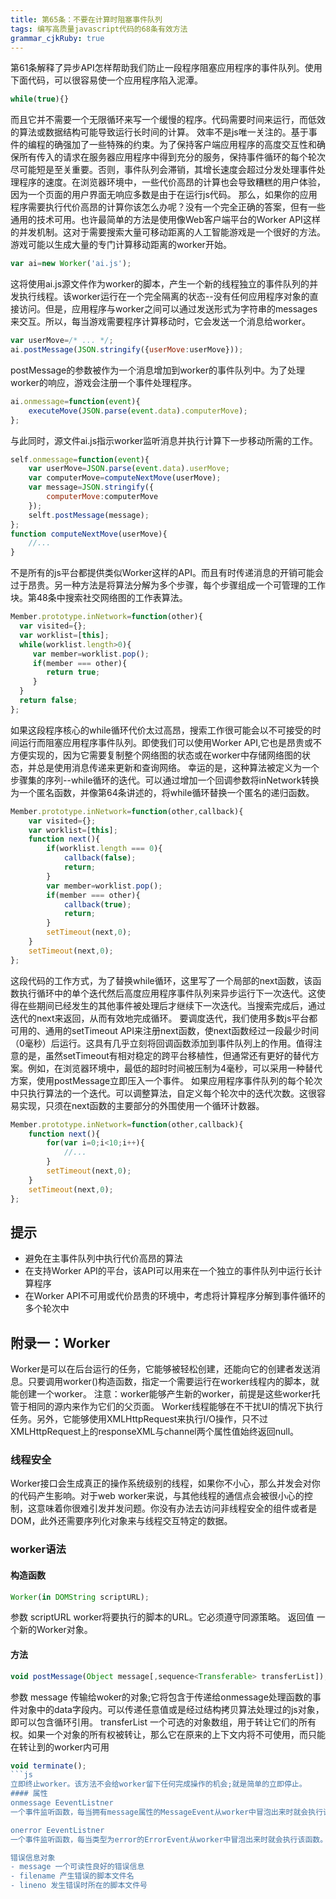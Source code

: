 ```yaml
---
title: 第65条：不要在计算时阻塞事件队列
tags: 编写高质量javascript代码的68条有效方法
grammar_cjkRuby: true
---
```

第61条解释了异步API怎样帮助我们防止一段程序阻塞应用程序的事件队列。使用下面代码，可以很容易使一个应用程序陷入泥潭。
```js
while(true){}
```
而且它并不需要一个无限循环来写一个缓慢的程序。代码需要时间来运行，而低效的算法或数据结构可能导致运行长时间的计算。
效率不是js唯一关注的。基于事件的编程的确强加了一些特殊的约束。为了保持客户端应用程序的高度交互性和确保所有传入的请求在服务器应用程序中得到充分的服务，保持事件循环的每个轮次尽可能短是至关重要。否则，事件队列会滞销，其增长速度会超过分发处理事件处理程序的速度。在浏览器环境中，一些代价高昂的计算也会导致糟糕的用户体验，因为一个页面的用户界面无响应多数是由于在运行js代码。
那么，如果你的应用程序需要执行代价高昂的计算你该怎么办呢？没有一个完全正确的答案，但有一些通用的技术可用。也许最简单的方法是使用像Web客户端平台的Worker API这样的并发机制。这对于需要搜索大量可移动距离的人工智能游戏是一个很好的方法。游戏可能以生成大量的专门计算移动距离的worker开始。
```js
var ai=new Worker('ai.js');
```
这将使用ai.js源文件作为worker的脚本，产生一个新的线程独立的事件队列的并发执行线程。该worker运行在一个完全隔离的状态--没有任何应用程序对象的直接访问。但是，应用程序与worker之间可以通过发送形式为字符串的messages来交互。所以，每当游戏需要程序计算移动时，它会发送一个消息给worker。
```js
var userMove=/* ... */;
ai.postMessage(JSON.stringify({userMove:userMove}));
```
postMessage的参数被作为一个消息增加到worker的事件队列中。为了处理worker的响应，游戏会注册一个事件处理程序。
```js
ai.onmessage=function(event){
    executeMove(JSON.parse(event.data).computerMove);
};
```
与此同时，源文件ai.js指示worker监听消息并执行计算下一步移动所需的工作。
```js
self.onmessage=function(event){
    var userMove=JSON.parse(event.data).userMove;
    var computerMove=computeNextMove(userMove);
    var message=JSON.stringify({
        computerMove:computerMove
    });
    selft.postMessage(message);
};
function computeNextMove(userMove){
    //...
}
```
不是所有的js平台都提供类似Worker这样的API。而且有时传递消息的开销可能会过于昂贵。另一种方法是将算法分解为多个步骤，每个步骤组成一个可管理的工作块。第48条中搜索社交网络图的工作表算法。
```js
Member.prototype.inNetwork=function(other){
  var visited={};
  var worklist=[this];
  while(worklist.length>0){
     var member=worklist.pop();
     if(member === other){
        return true;
     }
  }  
  return false;
};
```
如果这段程序核心的while循环代价太过高昂，搜索工作很可能会以不可接受的时间运行而阻塞应用程序事件队列。即使我们可以使用Worker API,它也是昂贵或不方便实现的，因为它需要复制整个网络图的状态或在worker中存储网络图的状态，并总是使用消息传递来更新和查询网络。
幸运的是，这种算法被定义为一个步骤集的序列--while循环的迭代。可以通过增加一个回调参数将inNetwork转换为一个匿名函数，并像第64条讲述的，将while循环替换一个匿名的递归函数。
```js
Member.prototype.inNetwork=function(other,callback){
    var visited={};
    var worklist=[this];
    function next(){
        if(worklist.length === 0){
            callback(false);
            return;
        }
        var member=worklist.pop();
        if(member === other){
            callback(true);
            return;
        }
        setTimeout(next,0);
    }
    setTimeout(next,0);
};
```
这段代码的工作方式，为了替换while循环，这里写了一个局部的next函数，该函数执行循环中的单个迭代然后高度应用程序事件队列来异步运行下一次迭代。这使得在些期间已经发生的其他事件被处理后才继续下一次迭代。当搜索完成后，通过迭代的next来返回，从而有效地完成循环。
要调度迭代，我们使用多数js平台都可用的、通用的setTimeout API来注册next函数，使next函数经过一段最少时间（0毫秒）后运行。这具有几乎立刻将回调函数添加到事件队列上的作用。值得注意的是，虽然setTimeout有相对稳定的跨平台移植性，但通常还有更好的替代方案。例如，在浏览器环境中，最低的超时时间被压制为4毫秒，可以采用一种替代方案，使用postMessage立即压入一个事件。
如果应用程序事件队列的每个轮次中只执行算法的一个迭代。可以调整算法，自定义每个轮次中的迭代次数。这很容易实现，只须在next函数的主要部分的外围使用一个循环计数器。
```js
Member.prototype.inNetwork=function(other,callback){
    function next(){
        for(var i=0;i<10;i++){
            //...
        }
        setTimeout(next,0);
    }
    setTimeout(next,0);
};
```
## 提示
- 避免在主事件队列中执行代价高昂的算法
- 在支持Worker API的平台，该API可以用来在一个独立的事件队列中运行长计算程序
- 在Worker API不可用或代价昂贵的环境中，考虑将计算程序分解到事件循环的多个轮次中 

## 附录一：Worker
Worker是可以在后台运行的任务，它能够被轻松创建，还能向它的创建者发送消息。只要调用worker()构造函数，指定一个需要运行在worker线程内的脚本，就能创建一个worker。
注意：worker能够产生新的worker，前提是这些worker托管于相同的源内来作为它们的父页面。
Worker线程能够在不干扰UI的情况下执行任务。另外，它能够使用XMLHttpRequest来执行I/O操作，只不过XMLHttpRequest上的responseXML与channel两个属性值始终返回null。
### 线程安全
Worker接口会生成真正的操作系统级别的线程，如果你不小心，那么并发会对你的代码产生影响。对于web worker来说，与其他线程的通信点会被很小心的控制，这意味着你很难引发并发问题。你没有办法去访问非线程安全的组件或者是DOM，此外还需要序列化对象来与线程交互特定的数据。

### worker语法
#### 构造函数
```js
Worker(in DOMString scriptURL);
```
参数
scriptURL
worker将要执行的脚本的URL。它必须遵守同源策略。
返回值
一个新的Worker对象。
#### 方法
```js
void postMessage(Object message[,sequence<Transferable> transferList]);
```
参数
message
传输给woker的对象;它将包含于传递给onmessage处理函数的事件对象中的data字段内。可以传递任意值或是经过结构拷贝算法处理过的js对象，即可以包含循环引用。
transferList
一个可选的对象数组，用于转让它们的所有权。如果一个对象的所有权被转让，那么它在原来的上下文内将不可使用，而只能在转让到的worker内可用
```js
void terminate();
```js
立即终止worker。该方法不会给worker留下任何完成操作的机会;就是简单的立即停止。
#### 属性
onmessage EeventListner
一个事件监听函数，每当拥有message属性的MessageEvent从worker中冒泡出来时就会执行该函数。事件的data属性存有消息内容。

onerror EeventListner
一个事件监听函数，每当类型为error的ErrorEvent从worker中冒泡出来时就会执行该函数。

错误信息对象
- message 一个可读性良好的错误信息
- filename 产生错误的脚本文件名
- lineno 发生错误时所在的脚本文件号